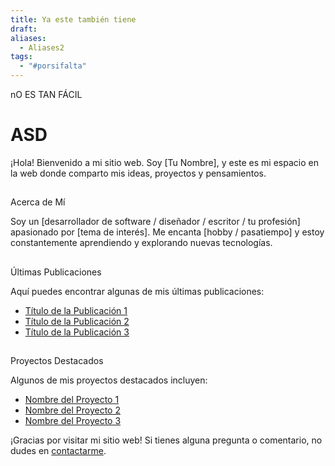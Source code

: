 ```yaml
---
title: Ya este también tiene
draft: 
aliases:
  - Aliases2
tags:
  - "#porsifalta"
---
```

nO ES TAN FÁCIL
# ASD
¡Hola! Bienvenido a mi sitio web. Soy [Tu Nombre], y este es mi espacio en la web donde comparto mis ideas, proyectos y pensamientos.

## 

Acerca de Mí

Soy un [desarrollador de software / diseñador / escritor / tu profesión] apasionado por [tema de interés]. Me encanta [hobby / pasatiempo] y estoy constantemente aprendiendo y explorando nuevas tecnologías.

## 

Últimas Publicaciones

Aquí puedes encontrar algunas de mis últimas publicaciones:

- [Título de la Publicación 1](app://obsidian.md/blog/post-1)
- [Título de la Publicación 2](app://obsidian.md/blog/post-2)
- [Título de la Publicación 3](app://obsidian.md/blog/post-3)

## 

Proyectos Destacados

Algunos de mis proyectos destacados incluyen:

- [Nombre del Proyecto 1](app://obsidian.md/projects/project-1)
- [Nombre del Proyecto 2](app://obsidian.md/projects/project-2)
- [Nombre del Proyecto 3](app://obsidian.md/projects/project-3)

¡Gracias por visitar mi sitio web! Si tienes alguna pregunta o comentario, no dudes en [contactarme](app://obsidian.md/contact).
